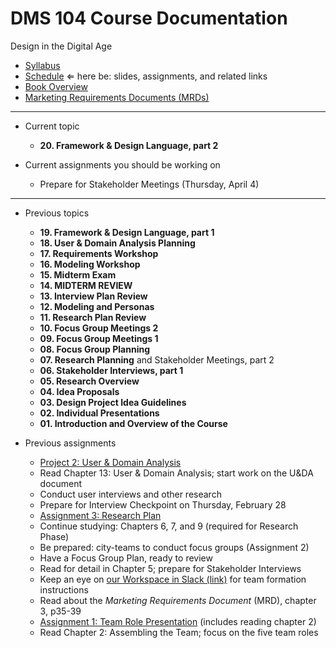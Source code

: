 # DMS 104 Course Documentation
Design in the Digital Age

- [Syllabus](syllabus.md)
- [Schedule](schedule.md)  &lArr; here be: slides, assignments, and related links
- [Book Overview](book-overview.md)
- [Marketing Requirements Documents (MRDs)](marketing-requirements-documents/readme.md)

<hr>

- Current topic

  - **20. Framework & Design Language, part 2**
- Current assignments you should be working on

  - Prepare for Stakeholder Meetings (Thursday, April 4)

<hr>

- Previous topics

  - **19. Framework & Design Language, part 1**
  - **18. User & Domain Analysis Planning**
  - **17. Requirements Workshop**
  - **16. Modeling Workshop**
  - **15. Midterm Exam**
  - **14. MIDTERM REVIEW**
  - **13. Interview Plan Review**
  - **12. Modeling and Personas**
  - **11. Research Plan Review**
  - **10. Focus Group Meetings 2**
  - **09. Focus Group Meetings 1**
  - **08. Focus Group Planning**
  - **07. Research Planning** and Stakeholder Meetings, part 2
  - **06. Stakeholder Interviews, part 1**
  - **05. Research Overview**
  - **04. Idea Proposals**
  - **03. Design Project Idea Guidelines**
  - **02. Individual Presentations**
  - **01. Introduction and Overview of the Course**
- Previous assignments

  - [Project 2: User & Domain Analysis](project02-u&da/instructions.md) 
  - Read Chapter 13: User & Domain Analysis; start work on the U&DA document
  - Conduct user interviews and other research
  - Prepare for Interview Checkpoint on Thursday, February 28
  - [Assignment 3: Research Plan](assignment03-research-plan/instructions.md) 
  - Continue studying: Chapters 6, 7, and 9 (required for Research Phase)
  - Be prepared: city-teams to conduct focus groups (Assignment 2)
  - Have a Focus Group Plan, ready to review 
  - Read for detail in Chapter 5; prepare for Stakeholder Interviews 
  - Keep an eye on [our Workspace in Slack (link)](https://dms104.slack.com) for team formation instructions
  - Read about the *Marketing Requirements Document* (MRD), chapter 3, p35-39
  - [Assignment 1: Team Role Presentation](assignment01-team-role-presentation/instructions.md) (includes reading chapter 2)
  - Read Chapter 2: Assembling the Team; focus on the five team roles
